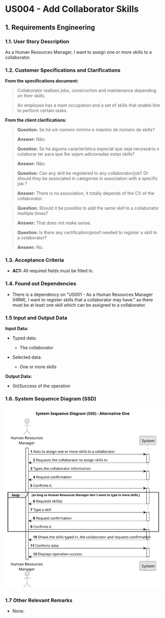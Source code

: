 # US004 - Add Collaborator Skills


## 1. Requirements Engineering

### 1.1. User Story Description

As a Human Resources Manager, I want to assign one or more skills to a collaborator.

### 1.2. Customer Specifications and Clarifications 

**From the specifications document:**

>	Collaborator realises jobs, construction and maintenance depending on their skills. 

>	An employee has a main occupation and a set of skills that enable him to perform certain tasks.

**From the client clarifications:**

> **Question:** Se há um número mínimo e máximo de número de skills?
>
> **Answer:** Não.

> **Question:** Se há alguma característica especial que seja necessária o colaborar ter para que lhe sejam adicionadas estas skills?
> 
> **Answer:** Não.

> **Question:** Can any skill be registered to any collaborator/job? Or should they be associated in categories in association with a specific job ?
>
> **Answer:** There is no association, it totally depends of the CV of the collaborator.

> **Question:** Should it be possible to add the same skill to a collaborator multiple times?
>
> **Answer:** That does not make sense.

> **Question:** Is there any certification/proof needed to register a skill to a colaborator?
>
> **Answer:** No.

### 1.3. Acceptance Criteria

* **AC1:** All required fields must be filled in.

### 1.4. Found out Dependencies

* There is a dependency on "US001 - As a Human Resources Manager (HRM), I want to register skills that a
  collaborator may have." as there must be at least one skill which can be assigned to a collaborator.

### 1.5 Input and Output Data

**Input Data:**

* Typed data:
    * The collaborator
	
* Selected data:
    * One or more skills

**Output Data:**

* (In)Success of the operation

### 1.6. System Sequence Diagram (SSD)

![System Sequence Diagram - Alternative One](svg/us004-system-sequence-diagram-alternative-one.svg)

### 1.7 Other Relevant Remarks

* None.